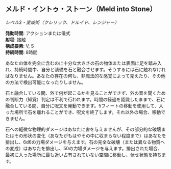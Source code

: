 ## メルド・イントゥ・ストーン（Meld into Stone）
*レベル3・変成術（クレリック、ドルイド、レンジャー）*

**発動時間**: アクションまたは儀式  
**射程**: 接触  
**構成要素**: V, S  
**持続時間**: 8時間

あなたの体を完全に含むのに十分な大きさの石の物体または表面に足を踏み入れ、持続時間中、自分と装備を石と融合させます。そうするには石に触れなければなりません。あなたの存在の何も、非魔法的な感覚によって見えたり、その他の方法で検出可能になったりしません。

石と融合している間、外で何が起こるかを見ることができず、外の音を聞くための判断力（知覚）判定は不利で行われます。時間の経過を認識したままで、石に融合している間、自分に呪文を発動できます。5フィートの移動を使用して、入った場所で石を離れることができ、呪文を終了します。それ以外の場合、移動できません。

石への軽微な物理的ダメージはあなたに害を与えませんが、その部分的な破壊またはその形状の変化（あなたがもはやその中に収まらない程度まで）はあなたを排出し、6d6の力場ダメージを与えます。石の完全な破壊（または異なる物質への変成）はあなたを排出し、50の力場ダメージを与えます。排出された場合、最初に入った場所に最も近い占有されていない空間に移動し、伏せ状態を持ちます。